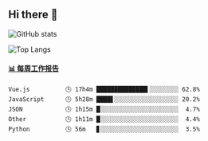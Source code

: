 ## Hi there 👋

![GitHub stats](https://github-readme-stats.orilight.top/api?username=orilights)

![Top Langs](https://github-readme-stats.orilight.top/api/top-langs/?username=orilights&layout=compact)

<!-- waka-box start -->
#### <a href="https://gist.github.com/92c8d5b388768c10efcba86e82b7c4fb" target="_blank">📊 每周工作报告</a>
```text
Vue.js          🕓 17h4m ██████████████▍░░░░░░░░ 62.8%
JavaScript      🕓 5h28m ████▋░░░░░░░░░░░░░░░░░░ 20.2%
JSON            🕓 1h15m █░░░░░░░░░░░░░░░░░░░░░░  4.7%
Other           🕓 1h11m █░░░░░░░░░░░░░░░░░░░░░░  4.4%
Python          🕓 56m   ▊░░░░░░░░░░░░░░░░░░░░░░  3.5%
```
<!-- Powered by https://github.com/journey-ad/waka-box-go . -->
<!-- waka-box end -->
